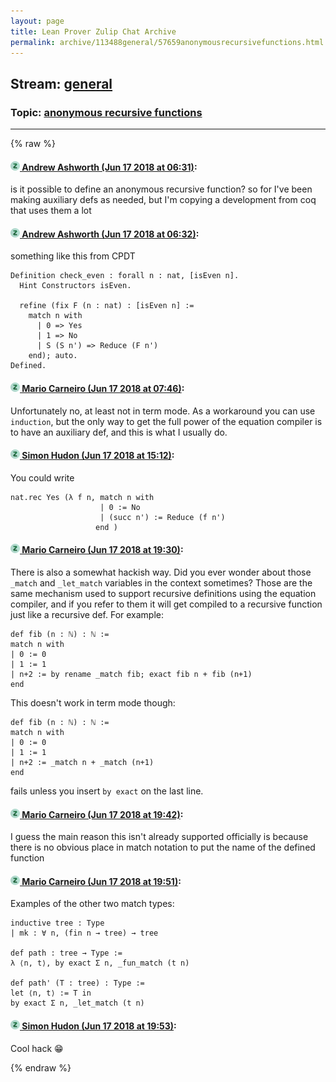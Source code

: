 ```yaml
---
layout: page
title: Lean Prover Zulip Chat Archive 
permalink: archive/113488general/57659anonymousrecursivefunctions.html
---
```


## Stream: [general](index.html)
### Topic: [anonymous recursive functions](57659anonymousrecursivefunctions.html)

---


{% raw %}
#### [![Click to go to Zulip](../../assets/img/zulip2.png) Andrew Ashworth (Jun 17 2018 at 06:31)](https://leanprover.zulipchat.com/#narrow/stream/113488-general/topic/anonymous%20recursive%20functions/near/128191984):
is it possible to define an anonymous recursive function? so for I've been making auxiliary defs as needed, but I'm copying a development from coq that uses them a lot

#### [![Click to go to Zulip](../../assets/img/zulip2.png) Andrew Ashworth (Jun 17 2018 at 06:32)](https://leanprover.zulipchat.com/#narrow/stream/113488-general/topic/anonymous%20recursive%20functions/near/128192028):
something like this from CPDT
```coq
Definition check_even : forall n : nat, [isEven n].
  Hint Constructors isEven.

  refine (fix F (n : nat) : [isEven n] :=
    match n with
      | 0 => Yes
      | 1 => No
      | S (S n') => Reduce (F n')
    end); auto.
Defined.
```

#### [![Click to go to Zulip](../../assets/img/zulip2.png) Mario Carneiro (Jun 17 2018 at 07:46)](https://leanprover.zulipchat.com/#narrow/stream/113488-general/topic/anonymous%20recursive%20functions/near/128193830):
Unfortunately no, at least not in term mode. As a workaround you can use `induction`,  but the only way to get the full power of the equation compiler is to have an auxiliary def, and this is what I usually do.

#### [![Click to go to Zulip](../../assets/img/zulip2.png) Simon Hudon (Jun 17 2018 at 15:12)](https://leanprover.zulipchat.com/#narrow/stream/113488-general/topic/anonymous%20recursive%20functions/near/128204616):
You could write 

```lean
nat.rec Yes (λ f n, match n with 
                    | 0 := No
                    | (succ n') := Reduce (f n')
                   end )
```

#### [![Click to go to Zulip](../../assets/img/zulip2.png) Mario Carneiro (Jun 17 2018 at 19:30)](https://leanprover.zulipchat.com/#narrow/stream/113488-general/topic/anonymous%20recursive%20functions/near/128211341):
There is also a somewhat hackish way. Did you ever wonder about those `_match` and `_let_match` variables in the context sometimes? Those are the same mechanism used to support recursive definitions using the equation compiler, and if you refer to them it will get compiled to a recursive function just like a recursive def. For example:
```
def fib (n : ℕ) : ℕ :=
match n with
| 0 := 0
| 1 := 1
| n+2 := by rename _match fib; exact fib n + fib (n+1)
end
```
This doesn't work in term mode though:
```
def fib (n : ℕ) : ℕ :=
match n with
| 0 := 0
| 1 := 1
| n+2 := _match n + _match (n+1)
end
```
fails unless you insert `by exact` on the last line.

#### [![Click to go to Zulip](../../assets/img/zulip2.png) Mario Carneiro (Jun 17 2018 at 19:42)](https://leanprover.zulipchat.com/#narrow/stream/113488-general/topic/anonymous%20recursive%20functions/near/128211656):
I guess the main reason this isn't already supported officially is because there is no obvious place in match notation to put the name of the defined function

#### [![Click to go to Zulip](../../assets/img/zulip2.png) Mario Carneiro (Jun 17 2018 at 19:51)](https://leanprover.zulipchat.com/#narrow/stream/113488-general/topic/anonymous%20recursive%20functions/near/128211859):
Examples of the other two match types:
```
inductive tree : Type
| mk : ∀ n, (fin n → tree) → tree

def path : tree → Type :=
λ ⟨n, t⟩, by exact Σ n, _fun_match (t n)

def path' (T : tree) : Type :=
let ⟨n, t⟩ := T in
by exact Σ n, _let_match (t n)
```

#### [![Click to go to Zulip](../../assets/img/zulip2.png) Simon Hudon (Jun 17 2018 at 19:53)](https://leanprover.zulipchat.com/#narrow/stream/113488-general/topic/anonymous%20recursive%20functions/near/128211909):
Cool hack :grin:


{% endraw %}

